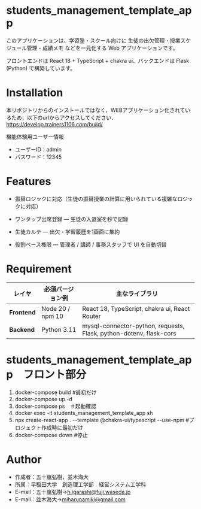 # students_management_template_app

このアプリケーションは、学習塾・スクール向けに 生徒の出欠管理・授業スケジュール管理・成績メモ などを一元化する Web アプリケーションです。

フロントエンドは React 18 + TypeScript + chakra ui、バックエンドは Flask (Python) で構築しています。

# Installation

本リポジトリからのインストールではなく，WEBアプリケーション化されているため，以下のurlからアクセスしてください． 
<https://develop.trainers1106.com/build/>

機能体験用ユーザー情報
- ユーザーID：admin
- パスワード：12345

# Features

- 振替ロジックに対応（生徒の振替授業の計算に用いられている複雑なロジックに対応）

- ワンタップ出席登録 ― 生徒の入退室を秒で記録

- 生徒カルテ ― 出欠・学習履歴を1画面に集約

- 役割ベース権限 ― 管理者 / 講師 / 事務スタッフで UI を自動切替
 
# Requirement

| レイヤ           | 必須バージョン例                     | 主なライブラリ                                                  |
| ------------- | ---------------------------- | -------------------------------------------------------- |
| **Frontend**  | Node 20 / npm 10             | React 18, TypeScript, chakra ui, React Router |
| **Backend**   | Python 3.11                  | mysql-connector-python, requests, Flask, python-dotenv, flask-cors         |


# students_management_template_app　フロント部分

1. docker-compose build #最初だけ
2. docker-compose up -d
3. docker-compose ps　＃起動確認
4. docker exec -it students_management_template_app sh
5. npx create-react-app . --template @chakra-ui/typescript --use-npm #プロジェクト作成時に最初だけ
6. docker-compose down #停止
 
# Author
 
* 作成者：五十嵐弘樹，並木海大
* 所属：早稲田大学　創造理工学部　経営システム工学科
* E-mail：五十嵐弘樹→h.igarashi@fuji.waseda.jp
* E-mail：並木海大→miharunamiki@gmail.com
 

